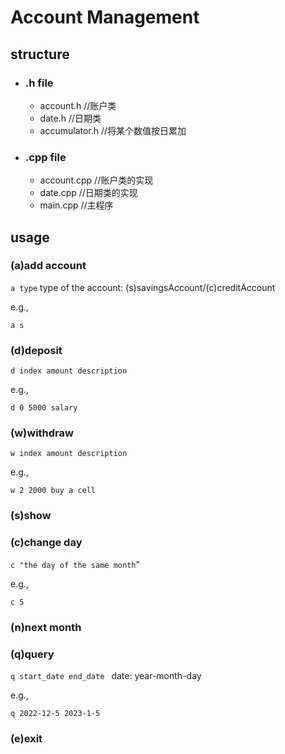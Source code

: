 # Account Management

## structure

- ### .h file

  - account.h         //账户类
  - date.h               //日期类
  - accumulator.h //将某个数值按日累加

- ### .cpp file
  
  - account.cpp      //账户类的实现
  - date.cpp            //日期类的实现
  - main.cpp           //主程序

## usage

### (a)add account 

`a type` type of the account: (s)savingsAccount/(c)creditAccount

e.g.,

`a s`

### (d)deposit 

`d index amount description` 

e.g.,

`d 0 5000 salary` 

### (w)withdraw

`w index amount description` 

 e.g.,

`w 2 2000 buy a cell`

### (s)show 

### (c)change day 

`c "the day of the same month`" 

e.g.,

`c 5`

### (n)next month 

### (q)query 

`q start_date end_date ` date: year-month-day

e.g.,

`q 2022-12-5 2023-1-5`

### (e)exit